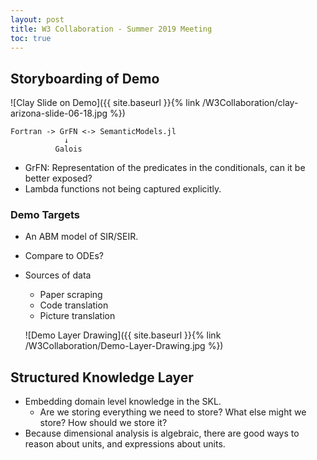 ```yaml
---
layout: post
title: W3 Collaboration - Summer 2019 Meeting
toc: true
---
```


## Storyboarding of Demo

![Clay Slide on Demo]({{ site.baseurl }}{% link /W3Collaboration/clay-arizona-slide-06-18.jpg %})

```
Fortran -> GrFN <-> SemanticModels.jl
            ↓
          Galois
```

* GrFN: Representation of the predicates in the conditionals, can it be better exposed?
* Lambda functions not being captured explicitly.

### Demo Targets

* An ABM model of SIR/SEIR.
* Compare to ODEs?
* Sources of data
  * Paper scraping
  * Code translation
  * Picture translation

  ![Demo Layer Drawing]({{ site.baseurl }}{% link /W3Collaboration/Demo-Layer-Drawing.jpg %})

## Structured Knowledge Layer
* Embedding domain level knowledge in the SKL.
  * Are we storing everything we need to store?  What else might we store?  How should we store it?
* Because dimensional analysis is algebraic, there are good ways to reason about units, and expressions about units.

